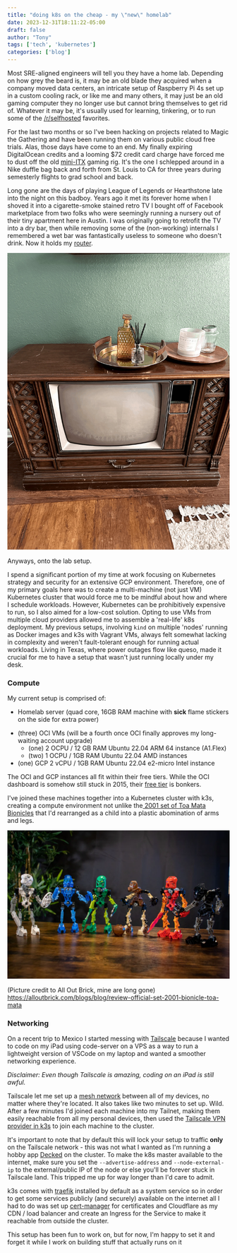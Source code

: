 ```yaml
---
title: "doing k8s on the cheap - my \"new\" homelab"
date: 2023-12-31T18:11:22-05:00
draft: false
author: "Tony"
tags: ['tech', 'kubernetes']
categories: ['blog']
---
```


Most SRE-aligned engineers will tell you they have a home lab. Depending on how grey the beard is, it may be an old blade they acquired when a company moved data centers, an intricate setup of Raspberry Pi 4s set up in a custom cooling rack, or like me and many others, it may just be an old gaming computer they no longer use but cannot bring themselves to get rid of. Whatever it may be, it's usually used for learning, tinkering, or to run some of the [/r/selfhosted](https://reddit.com/r/selfhosted) favorites.

For the last two months or so I've been hacking on projects related to Magic the Gathering and have been running them on various public cloud free trials. Alas, those days have come to an end. My finally expiring DigitalOcean credits and a looming $72 credit card charge have forced me to dust off the old [mini-ITX](https://pcpartpicker.com/product/LvnG3C/fractal-design-case-fdcacore500bk) gaming rig. It's the one I schlepped around in a Nike duffle bag back and forth from St. Louis to CA for three years during semesterly flights to grad school and back.

Long gone are the days of playing League of Legends or Hearthstone late into the night on this badboy. Years ago it met its forever home when I shoved it into a cigarette-smoke stained retro TV I bought off of Facebook marketplace from two folks who were seemingly running a nursery out of their tiny apartment here in Austin.  I was originally going to retrofit the TV into a dry bar, then while removing some of the (non-working) internals I remembered a wet bar was fantastically useless to someone who doesn't drink. Now it holds my [router](https://www.bhphotovideo.com/c/product/1519029-REG/ubiquiti_networks_udm_us_unifi_dream_machine.html/overview?ap=y&ap=y&smp=y&smp=y&lsft=BI%3A5451&gad_source=1&gclid=Cj0KCQiAv8SsBhC7ARIsALIkVT3kxaLn9E22_aENHzBoRC35hKKIcNglzkvx7AU3Hyc2M_mOE1rsf40aAiU2EALw_wcB).

![my retro tv](/images/pictures/retro-tv.jpg)

Anyways, onto the lab setup.

I spend a significant portion of my time at work focusing on Kubernetes strategy and security for an extensive GCP environment. Therefore, one of my primary goals here was to create a multi-machine (not just VM) Kubernetes cluster that would force me to be mindful about how and where I schedule workloads. However, Kubernetes can be prohibitively expensive to run, so I also aimed for a low-cost solution. Opting to use VMs from multiple cloud providers allowed me to assemble a 'real-life' k8s deployment. 
My previous setups, involving `kind` on multiple 'nodes' running as Docker images and k3s with Vagrant VMs, always felt somewhat lacking in complexity and weren't fault-tolerant enough for running actual workloads. Living in Texas, where power outages flow like queso, made it crucial for me to have a setup that wasn't just running locally under my desk.

### Compute

My current setup is comprised of: 
- Homelab server (quad core, 16GB RAM machine with **sick** flame stickers on the side for extra power)
* (three) OCI VMs (will be a fourth once OCI finally approves my long-waiting account upgrade)
	* (one) 2 OCPU / 12 GB RAM Ubuntu 22.04 ARM 64 instance (A1.Flex)
	* (two) 1 OCPU / 1GB RAM Ubuntu 22.04 AMD instances
* (one) GCP 2 vCPU / 1GB RAM Ubuntu 22.04 e2-micro Intel instance

The OCI and GCP instances all fit within their free tiers. While the OCI dashboard is somehow still stuck in 2015, their [free tier](https://www.oracle.com/cloud/free/) is bonkers.

I've joined these machines together into a Kubernetes cluster with k3s, creating a compute environment not unlike the[ 2001 set of Toa Mata Bionicles](https://bionicle.fandom.com/wiki/Toa_Mata/Toa_Nuva) that I'd rearranged as a child into a plastic abomination of arms and legs. 

![2001 set of bionicles](/images/pictures/bionicles.webp)

(Picture credit to All Out Brick, mine are long gone)
https://alloutbrick.com/blogs/blog/review-official-set-2001-bionicle-toa-mata

### Networking

On a recent trip to Mexico I started messing with [Tailscale](https://tailscale.com/) because I wanted to code on my iPad using code-server on a VPS as a way to run a lightweight version of VSCode on my laptop and wanted a smoother networking experience. 

*Disclaimer: Even though Tailscale is amazing, coding on an iPad is still awful.*

Tailscale let me set up a [mesh network](https://tailscale.com/blog/how-tailscale-works) between all of my devices, no matter where they're located. It also takes like two minutes to set up. Wild. After a few minutes I'd joined each machine into my Tailnet, making them easily reachable from all my personal devices,  then used the [Tailscale VPN provider in k3s](https://docs.k3s.io/installation/network-options#integration-with-the-tailscale-vpn-provider-experimental) to join each machine to the cluster.

It's important to note that by default this will lock your setup to traffic **only** on the Tailscale network - this was not what I wanted as I'm running a hobby app [Decked](https://app.decked.gg) on the cluster. To make the k8s master available to the internet, make sure you set the `--advertise-address` and `--node-external-ip` to the external/public IP of the node or else you'll be forever stuck in Tailscale land. This tripped me up for way longer than I'd care to admit.

k3s comes with [traefik](https://traefik.io/traefik/) installed by default as a system service so in order to get some services publicly (and securely) available on the internet all I had to do was set up [cert-manager](https://cert-manager.io/) for certificates and Cloudflare as my CDN / load balancer and create an Ingress for the Service to make it reachable from outside the cluster. 

This setup has been fun to work on, but for now, I'm happy to set it and forget it while I work on building stuff that actually runs on it

